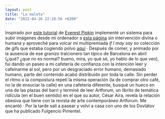 ```yaml
---
layout: post
title: "La maleta"
date: "2022-04-26 22:28:56 +0200"
---
```


Inspirado por [este tutorial](https://screenshot-garden.neocities.org/build-your-own.html) de [Everest Pipkin](https://everest-pipkin.com/) implementé un sistema 
para subir imágenes desde mi ordenador a [esta página](https://gif.javier.computer) sin intervención divina o humana y aproveché para volcar mi multipremiada *if I may say so* colección de gifs que estaba cogiendo polvo [aquí](https://www.are.na/javier/giiiiiiiiiiiiif) · Después de comer, y animado por la ausencia de ese granizo traicionero tan típico de Barcelona en abril (¿qué? ¿que no es normal? bueno, mira, yo qué sé, yo hablo de lo que veo), fui dando un paseo a mi cafetería de confianza con la intención leer y cafeinarme al sol, pero por un desgraciado error humano, demasiado humano, parte del contenido acabó distribuido por toda la calle. Sin perder el ritmo o la compostura repetí la misma operación (la de comprar otro café, no la de ensuciar la calle) en una cafetería diferente, busqué un hueco en una de las plazas del barri y terminé de leer Artforum, un librito de temática ridícula (en el buen sentido) en el que su autor, César Aira, revela la relación obesiva que tiene con la revista de arte contemporáneo Artforum. Me encantó · Por la tarde salí a pasear y volví a casa con uno de los Dovlátov que ha publicado Fulgencio Pimentel.

